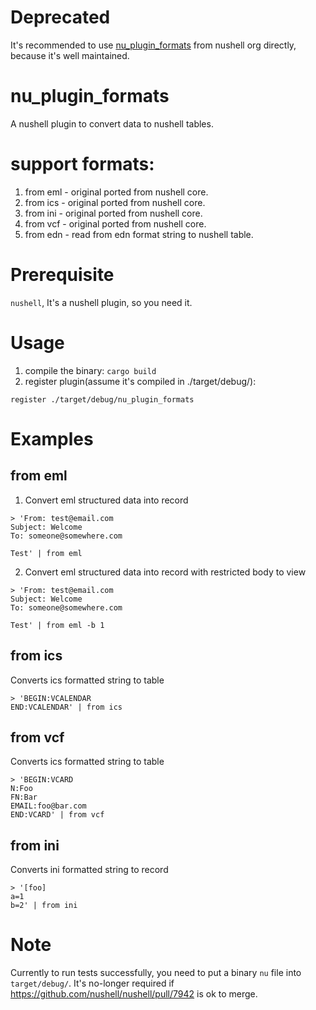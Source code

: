 # Deprecated
It's recommended to use [nu_plugin_formats](https://github.com/nushell/nushell/tree/main/crates/nu_plugin_formats) from nushell org directly, because it's well maintained.

# nu_plugin_formats
A nushell plugin to convert data to nushell tables.

# support formats:
1. from eml - original ported from nushell core.
2. from ics - original ported from nushell core.
3. from ini - original ported from nushell core.
4. from vcf - original ported from nushell core.
5. from edn - read from edn format string to nushell table.

# Prerequisite
`nushell`, It's a nushell plugin, so you need it.

# Usage
1. compile the binary: `cargo build`
2. register plugin(assume it's compiled in ./target/debug/):
```
register ./target/debug/nu_plugin_formats
```

# Examples
## from eml
1. Convert eml structured data into record
```
> 'From: test@email.com
Subject: Welcome
To: someone@somewhere.com

Test' | from eml
```

2. Convert eml structured data into record with restricted body to view
```
> 'From: test@email.com
Subject: Welcome
To: someone@somewhere.com

Test' | from eml -b 1
```

## from ics
Converts ics formatted string to table
```
> 'BEGIN:VCALENDAR
END:VCALENDAR' | from ics
```

## from vcf
Converts ics formatted string to table
```
> 'BEGIN:VCARD
N:Foo
FN:Bar
EMAIL:foo@bar.com
END:VCARD' | from vcf
```

## from ini
Converts ini formatted string to record
```
> '[foo]
a=1
b=2' | from ini
```

# Note
Currently to run tests successfully, you need to put a binary `nu` file into `target/debug/`.  It's no-longer required if https://github.com/nushell/nushell/pull/7942 is ok to merge.
